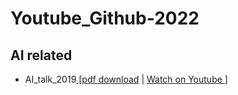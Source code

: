 # Youtube_Github-2022
## AI related

* AI_talk_2019<a href="./AI/AIoT_Talk_2019.11.28.pdf" type="application/pdf"> [pdf download</a>
| <a href="https://www.youtube.com/watch?v=jo3G6n0Rtsw" > Watch on Youtube </a>]